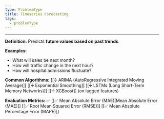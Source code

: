 ```yaml
---
type: ProblemType
title: Timeseries Forecasting
tags:
  - problemType
---
```


---

**Definition:** Predicts **future values based on past trends**.

**Examples:**
- What will sales be next month?
- How will traffic change in the next hour?
- How will hospital admissions fluctuate?

**Common Algorithms:**
[[➗ ARIMA (AutoRegressive Integrated Moving Average)]]
[[➗ Exponential Smoothing]]
[[➗ LSTMs (Long Short-Term Memory Networks)]]
[[➗ XGBoost]] (on lagged features)

**Evaluation Metrics:**
✅ [[✅ Mean Absolute Error (MAE)|Mean Absolute Error (MAE)]]
[[✅ Root Mean Squared Error (RMSE)]]
[[✅ Mean Absolute Percentage Error (MAPE)]]


